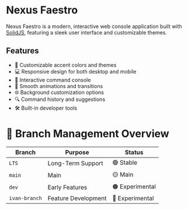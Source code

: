# Nexus Faestro

Nexus Faestro is a modern, interactive web console application built with [SolidJS](https://www.solidjs.com/), featuring a sleek user interface and customizable themes.

## Features

- 🎨 Customizable accent colors and themes
- 💻 Responsive design for both desktop and mobile
- 🌟 Interactive command console
- 🎯 Smooth animations and transitions
- 🌐 Background customization options
- 🔍 Command history and suggestions
- 🛠️ Built-in developer tools

# 🌳 Branch Management Overview

| Branch | Purpose | Status |
|--------|---------|--------|
| `LTS` | Long-Term Support | 🟢 Stable |
| `main` | Main | 🟡 Main |
| `dev` | Early Features | 🟠 Experimental |
| `ivan-branch` | Feature Development | 🔵 Experimental |
